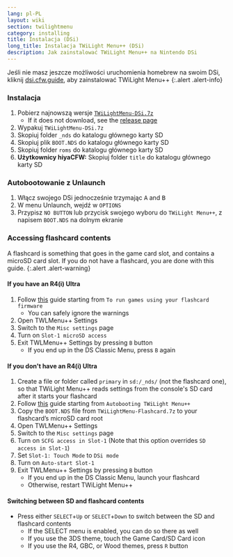```yaml
---
lang: pl-PL
layout: wiki
section: twilightmenu
category: installing
title: Instalacja (DSi)
long_title: Instalacja TWiLight Menu++ (DSi)
description: Jak zainstalować TWiLight Menu++ na Nintendo DSi
---
```


Jeśli nie masz jeszcze możliwości uruchomienia homebrew na swoim DSi, kliknij [dsi.cfw.guide](https://dsi.cfw.guide), aby zainstalować TWiLight Menu++
{:.alert .alert-info}

### Instalacja
1. Pobierz najnowszą wersje [`TWiLightMenu-DSi.7z`](https://github.com/DS-Homebrew/TWiLightMenu/releases/latest/download/TWiLightMenu-DSi.7z)
    - If it does not download, see the [release page](https://github.com/DS-Homebrew/TWiLightMenu/releases/latest)
1. Wypakuj `TWiLightMenu-DSi.7z`
1. Skopiuj folder `_nds` do katalogu głównego karty SD
1. Skopiuj plik `BOOT.NDS` do katalogu głównego karty SD
1. Skopiuj folder `roms` do katalogu głównego karty SD
1. **Użytkownicy hiyaCFW:** Skopiuj folder `title` do katalogu głównego karty SD

### Autobootowanie z Unlaunch
1. Włącz swojego DSi jednocześnie trzymając <kbd class="face">A</kbd> and <kbd class="face">B</kbd>
1. W menu Unlaunch, wejdź w `OPTIONS`
1. Przypisz `NO BUTTON` lub przycisk swojego wyboru do `TWiLight Menu++`, z napisem `BOOT.NDS` na dolnym ekranie

### Accessing flashcard contents

A flashcard is something that goes in the game card slot, and contains a microSD card slot. If you do not have a flashcard, you are done with this guide.
{:.alert .alert-warning}

#### If you have an R4(i) Ultra

1. Follow [this](installing-flashcard) guide starting from `To run games using your flashcard firmware`
    - You can safely ignore the warnings
1. Open TWLMenu++ Settings
1. Switch to the `Misc settings` page
1. Turn on `Slot-1 microSD access`
1. Exit TWLMenu++ Settings by pressing `B` button
    - If you end up in the DS Classic Menu, press `B` again

#### If you don't have an R4(i) Ultra

1. Create a file or folder called `primary` in `sd:/_nds/` (not the flashcard one), so that TWiLight Menu++ reads settings from the console's SD card after it starts your flashcard
1. Follow [this](installing-flashcard) guide starting from `Autobooting TWiLight Menu++`
1. Copy the `BOOT.NDS` file from `TWiLightMenu-Flashcard.7z` to your flashcard’s microSD card root
1. Open TWLMenu++ Settings
1. Switch to the `Misc settings` page
1. Turn on `SCFG access in Slot-1` (Note that this option overrides `SD access in Slot-1`)
1. Set `Slot-1: Touch Mode` to `DSi mode`
1. Turn on `Auto-start Slot-1`
1. Exit TWLMenu++ Settings by pressing `B` button
    - If you end up in the DS Classic Menu, launch your flashcard
    - Otherwise, restart TWiLight Menu++

#### Switching between SD and flashcard contents
- Press either `SELECT`+`Up` or `SELECT`+`Down` to switch between the SD and flashcard contents
    - If the SELECT menu is enabled, you can do so there as well
    - If you use the 3DS theme, touch the Game Card/SD Card icon
    - If you use the R4, GBC, or Wood themes, press `R` button
